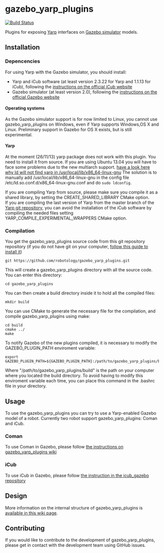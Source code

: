 gazebo_yarp_plugins
===================
[![Build Status](https://travis-ci.org/robotology/gazebo_yarp_plugins.png)](https://travis-ci.org/robotology/gazebo_yarp_plugins)

Plugins for exposing [Yarp](http://yarp.it/) interfaces on [Gazebo simulator](http://gazebosim.org/) models. 

Installation
------------
### Depencencies 
For using Yarp with the Gazebo simulator, you should install:
  * Yarp and iCub software (at least version 2.3.22 for Yarp and 1.1.13 for iCub), following the [instructions on the official iCub website](http://wiki.icub.org/wiki/ICub_Software_Installation)
  * Gazebo simulator (at least version 2.0), following the [instructions on the official Gazebo website](http://gazebosim.org/wiki/Install)

#### Operating systems 
As the Gazebo simulator support is for now limited to Linux, you cannot use gazebo_yarp_plugins on Windows, even if Yarp supports Windows,OS X and Linux. 
Preliminary support in Gazebo for OS X exists, but is still experimental. 

#### Yarp 

At the moment (26/11/13) yarp package does not work with this plugin. You need to install it from source.
If you are using Ubuntu 13.04 you will have to face some problems due to the new multiarch support.
[have a look here why ld will not find yarp in /usr/local/lib/x86_64-linux-gnu](https://help.ubuntu.com/community/MultiArch)
The solution is to manually add /usr/local/lib/x86_64-linux-gnu in the config file /etc/ld.so.conf.d/x86_64-linux-gnu.conf and do ```sudo ldconfig```.

If you are compiling Yarp from source, please make sure you compile it as a shared library, by setting the CREATE_SHARED_LIBRARY CMake option.  
If you are compiling the last version of Yarp from the master branch of the [Yarp git repository](https://github.com/robotology/yarp), you can
avoid the installation of the iCub software by compiling the needed files setting YARP_COMPILE_EXPERIMENTAL_WRAPPERS CMake option.

### Compilation 
You get the gazebo_yarp_plugins source code from this git repository repository (if you do not have git on your computer, [follow this guide to install it](http://git-scm.com/downloads))
```
git https://github.com/robotology/gazebo_yarp_plugins.git
```
This will create a gazebo_yarp_plugins directory with all the source code.
You can enter this directory:
```
cd gazebo_yarp_plugins
```
You can then create a build directory inside it to hold all the compiled files:
```
mkdir build
```
You can use CMake to generate the necessary file for the compilation, and compile gazebo_yarp_plugins using make:
```
cd build
cmake ../
make
```

To notify Gazebo of the new plugins compiled, it is necessary to modify the GAZEBO_PLUGIN_PATH enviroment variable: 
```
export GAZEBO_PLUGIN_PATH=${GAZEBO_PLUGIN_PATH}:/path/to/gazebo_yarp_plugins/build
```
Where "/path/to/gazebo_yarp_plugins/build" is the path on your computer where you located the build directory.
To avoid having to modify this enviroment variable each time, you can place this command in the .bashrc file in your directory.

Usage
-----
To use the gazebo_yarp_plugins you can try to use a Yarp-enabled Gazebo model of a robot. Currently two robot support gazebo_yarp_plugins: Coman and iCub.

### Coman
To use Coman in Gazebo, please follow [the instructions on gazebo_yarp_plugins wiki](https://github.com/robotology/gazebo_yarp_plugins/wiki/Using-Coman-model-with-gazebo_yarp_plugins)

### iCub 
To use iCub in Gazebo, please follow [the instruction in the icub_gazebo repository](https://github.com/traversaro/icub_gazebo)

Design
------
More information on the internal structure of gazebo_yarp_plugins is [available in this wiki page](https://github.com/robotology/gazebo_yarp_plugins/wiki/Design).

Contributing
------------
If you would like to contribute to the development of gazebo_yarp_plugins, please get in contact with the development team using GitHub issues. 



